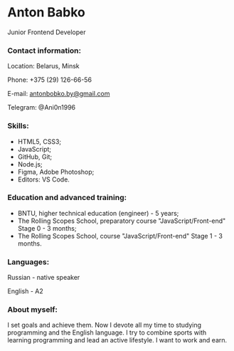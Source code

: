 # **Anton Babko**
Junior Frontend Developer
### Contact information:

Location: Belarus, Minsk

Phone: +375 (29) 126-66-56

E-mail: antonbobko.by@gmail.com

Telegram: @Ani0n1996

### Skills:
- HTML5, CSS3;
- JavaScript;
- GitHub, Git;
- Node.js;
- Figma, Adobe Photoshop;
- Editors: VS Code.

### Education and advanced training:
- BNTU, higher technical education (engineer) - 5 years;
- The Rolling Scopes School, preparatory course "JavaScript/Front-end" Stage 0 - 3 months;
- The Rolling Scopes School, course "JavaScript/Front-end" Stage 1 - 3 months.

### Languages:
Russian - native speaker

English - A2

### About myself:
I set goals and achieve them. Now I devote all my time to studying programming and the English language. I try to combine sports with learning programming and lead an active lifestyle. I want to work and earn.